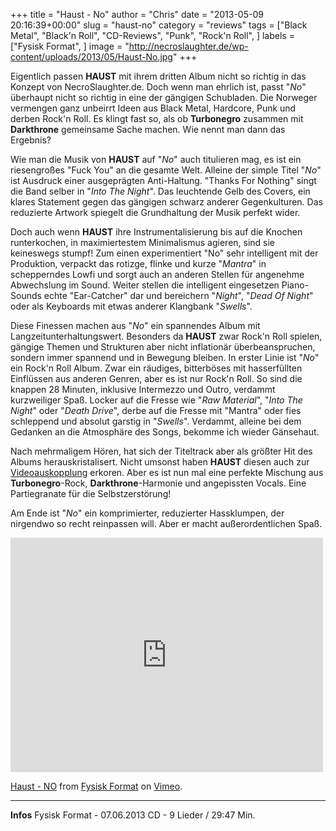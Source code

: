 +++
title = "Haust - No"
author = "Chris"
date = "2013-05-09 20:16:39+00:00"
slug = "haust-no"
category = "reviews"
tags = ["Black Metal", "Black'n Roll", "CD-Reviews", "Punk", "Rock'n Roll", ]
labels = ["Fysisk Format", ]
image = "http://necroslaughter.de/wp-content/uploads/2013/05/Haust-No.jpg"
+++

Eigentlich passen **HAUST** mit ihrem dritten Album nicht so richtig in das Konzept von NecroSlaughter.de. Doch wenn man ehrlich ist, passt "_No_" überhaupt nicht so richtig in eine der gängigen Schubladen. Die Norweger vermengen ganz unbeirrt Ideen aus Black Metal, Hardcore, Punk und derben Rock'n Roll. Es klingt fast so, als ob **Turbonegro** zusammen mit **Darkthrone** gemeinsame Sache machen. Wie nennt man dann das Ergebnis?

Wie man die Musik von **HAUST** auf "_No_" auch titulieren mag, es ist ein riesengroßes "Fuck You" an die gesamte Welt. Alleine der simple Titel "_No_" ist Ausdruck einer ausgeprägten Anti-Haltung. "Thanks For Nothing" singt die Band selber in "_Into The Night_". Das leuchtende Gelb des Covers, ein klares Statement gegen das gängigen schwarz anderer Gegenkulturen. Das reduzierte Artwork spiegelt die Grundhaltung der Musik perfekt wider.

Doch auch wenn **HAUST** ihre Instrumentalisierung bis auf die Knochen runterkochen, in maximiertestem Minimalismus agieren, sind sie keineswegs stumpf! Zum einen experimentiert "No" sehr intelligent mit der Produktion, verpackt das rotizge, flinke und kurze "_Mantra_" in schepperndes Lowfi und sorgt auch an anderen Stellen für angenehme Abwechslung im Sound. Weiter stellen die intelligent eingesetzen Piano-Sounds echte "Ear-Catcher" dar und bereichern "_Night_", "_Dead Of Night_" oder als Keyboards mit etwas anderer Klangbank "_Swells_".

Diese Finessen machen aus "_No_" ein spannendes Album mit Langzeitunterhaltungswert. Besonders da **HAUST** zwar Rock'n Roll spielen, gängige Themen und Strukturen aber nicht inflationär überbeanspruchen, sondern immer spannend und in Bewegung bleiben. In erster Linie ist "_No_" ein Rock'n Roll Album. Zwar ein räudiges, bitterböses mit hasserfüllten Einflüssen aus anderen Genren, aber es ist nur Rock'n Roll. So sind die knappen 28 Minuten, inklusive Intermezzo und Outro, verdammt kurzweiliger Spaß. Locker auf die Fresse wie "_Raw Material_", "_Into The Night_" oder "_Death Drive_", derbe auf die Fresse mit "Mantra" oder fies schleppend und absolut garstig in "_Swells_". Verdammt, alleine bei dem Gedanken an die Atmosphäre des Songs, bekomme ich wieder Gänsehaut.

Nach mehrmaligem Hören, hat sich der Titeltrack aber als größter Hit des Albums herauskristalisert. Nicht umsonst haben **HAUST** diesen auch zur <a href="http://vimeo.com/64224774">Videoauskopplung</a> erkoren. Aber es ist nun mal eine perfekte Mischung aus **Turbonegro**-Rock, **Darkthrone**-Harmonie und angepissten Vocals. Eine Partiegranate für die Selbstzerstörung!

Am Ende ist "_No_" ein komprimierter, reduzierter Hassklumpen, der nirgendwo so recht reinpassen will. Aber er macht außerordentlichen Spaß.

<iframe allowfullscreen="" frameborder="0" height="375" mozallowfullscreen="" src="http://player.vimeo.com/video/64224774" webkitallowfullscreen="" width="500"></iframe> <p><a href="http://vimeo.com/64224774">Haust - NO</a> from <a href="http://vimeo.com/fysisk">Fysisk Format</a> on <a href="http://vimeo.com">Vimeo</a>.</p>



---
**Infos**
Fysisk Format - 07.06.2013
CD - 9 Lieder / 29:47 Min.
